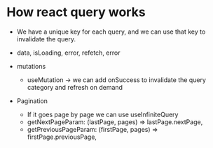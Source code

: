 # How react query works

- We have a unique key for each query, and we can use that key to invalidate the query.
- data, isLoading, error, refetch, error

- mutations

  - useMutation -> we can add onSuccess to invalidate the query category and refresh on demand

- Pagination
  - If it goes page by page we can use useInfiniteQuery
  - getNextPageParam: (lastPage, pages) => lastPage.nextPage,
  - getPreviousPageParam: (firstPage, pages) => firstPage.previousPage,
